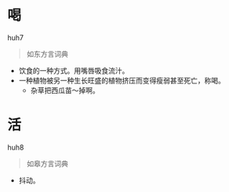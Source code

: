 # 喝
huh7
> 如东方言词典
- 饮食的一种方式。用嘴唇吸食流汁。
- 一种植物被另一种生长旺盛的植物挤压而变得瘦弱甚至死亡，称喝。
  - 杂草把西瓜苗～掉啊。

# 活
huh8
> 如皋方言词典
- 抖动。
